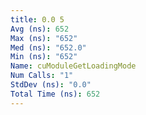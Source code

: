 ```yaml
---
title: 0.0 5
Avg (ns): 652
Max (ns): "652"
Med (ns): "652.0"
Min (ns): "652"
Name: cuModuleGetLoadingMode
Num Calls: "1"
StdDev (ns): "0.0"
Total Time (ns): 652
---
```

